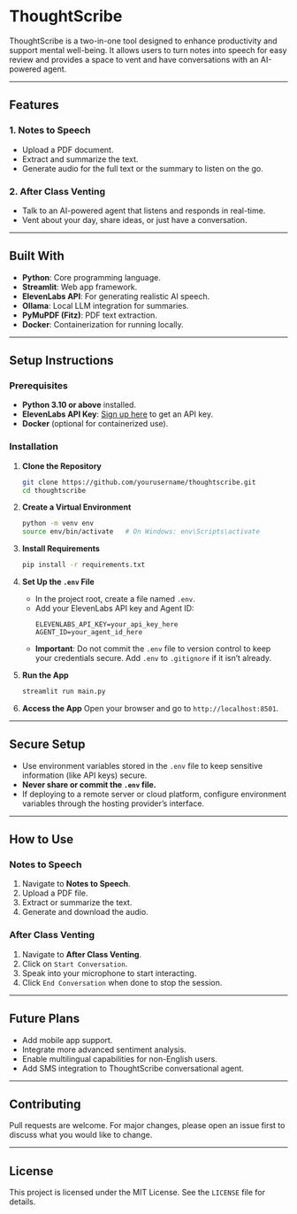 # ThoughtScribe

ThoughtScribe is a two-in-one tool designed to enhance productivity and support mental well-being. It allows users to turn notes into speech for easy review and provides a space to vent and have conversations with an AI-powered agent.

---

## Features

### 1. Notes to Speech
- Upload a PDF document.
- Extract and summarize the text.
- Generate audio for the full text or the summary to listen on the go.

### 2. After Class Venting
- Talk to an AI-powered agent that listens and responds in real-time.
- Vent about your day, share ideas, or just have a conversation.

---

## Built With
- **Python**: Core programming language.
- **Streamlit**: Web app framework.
- **ElevenLabs API**: For generating realistic AI speech.
- **Ollama**: Local LLM integration for summaries.
- **PyMuPDF (Fitz)**: PDF text extraction.
- **Docker**: Containerization for running locally.

---

## Setup Instructions

### Prerequisites
- **Python 3.10 or above** installed.
- **ElevenLabs API Key**: [Sign up here](https://elevenlabs.io) to get an API key.
- **Docker** (optional for containerized use).

### Installation

1. **Clone the Repository**
   ```bash
   git clone https://github.com/yourusername/thoughtscribe.git
   cd thoughtscribe
   ```

2. **Create a Virtual Environment**
   ```bash
   python -m venv env
   source env/bin/activate   # On Windows: env\Scripts\activate
   ```

3. **Install Requirements**
   ```bash
   pip install -r requirements.txt
   ```

4. **Set Up the `.env` File**
   - In the project root, create a file named `.env`.
   - Add your ElevenLabs API key and Agent ID:
     ```env
     ELEVENLABS_API_KEY=your_api_key_here
     AGENT_ID=your_agent_id_here
     ```
   - **Important**: Do not commit the `.env` file to version control to keep your credentials secure. Add `.env` to `.gitignore` if it isn’t already.

5. **Run the App**
   ```bash
   streamlit run main.py
   ```

6. **Access the App**
   Open your browser and go to `http://localhost:8501`.

---

## Secure Setup

- Use environment variables stored in the `.env` file to keep sensitive information (like API keys) secure.
- **Never share or commit the `.env` file.**
- If deploying to a remote server or cloud platform, configure environment variables through the hosting provider’s interface.

---

## How to Use

### Notes to Speech
1. Navigate to **Notes to Speech**.
2. Upload a PDF file.
3. Extract or summarize the text.
4. Generate and download the audio.

### After Class Venting
1. Navigate to **After Class Venting**.
2. Click on `Start Conversation`.
3. Speak into your microphone to start interacting.
4. Click `End Conversation` when done to stop the session.

---

## Future Plans
- Add mobile app support.
- Integrate more advanced sentiment analysis.
- Enable multilingual capabilities for non-English users.
- Add SMS integration to ThoughtScribe conversational agent.
---

## Contributing
Pull requests are welcome. For major changes, please open an issue first to discuss what you would like to change.

---

## License
This project is licensed under the MIT License. See the `LICENSE` file for details.
